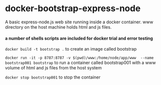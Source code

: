 # docker-bootstrap-express-node
A basic express-node.js web site running inside a docker container. www directory on the host machine holds html and js files. 

#### a number of shells scripts are included for docker trial and error testing
   `docker build -t bootstrap .` to create an image called bootstrap

   `docker run -it -p 8787:8787 -v $(pwd)/www:/home/node/app/www  --name bootstrap001 bootstrap` to run a container called bootstrap001 with a www volume of html and js files from the host system
   
   `docker stop bootstrap001` to stop the container
   
   


